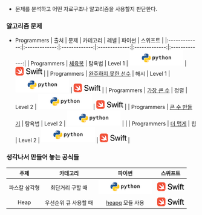 * 문제를 분석하고 어떤 자료구조나 알고리즘을 사용할지 판단한다.

### <a id="algorithm_problem">알고리즘 문제</a>
* Programmers
| 출처 | 문제 | 카테고리 | 레벨 | 파이썬 | 스위프트 |
|:-------------:|:-------------:|:-------------:|:-------------:|:-------------:|:-------------:|
| Programmers | [체육복](https://programmers.co.kr/learn/courses/30/lessons/42862) | 탐욕법 | Level 1 | [![](images/python_logo.png?raw=true)](Programmers/체육복/Gymcloth_Greedy.py) | [![](images/swift_logo.png?raw=true)](Programmers/체육복/GymCloth.swift) |
| Programmers | [완주하지 못한 선수](https://programmers.co.kr/learn/courses/30/lessons/42576) | 해시 | Level 1 | [![](images/python_logo.png?raw=true)](Programmers/완주하지못한선수/Marathon_Hash.py) | [![](images/swift_logo.png?raw=true)](Programmers/완주하지못한선수/Marathon.swift) |
| Programmers | [가장 큰 수](https://programmers.co.kr/learn/courses/30/lessons/42746) | 정렬 | Level 2 | [![](images/python_logo.png?raw=true)](Programmers/가장큰수/MaximumNumber_Sort.py) | [![](images/swift_logo.png?raw=true)](Programmers/가장큰수/MaximumNumber.swift) |
| Programmers | [큰 수 만들기](https://programmers.co.kr/learn/courses/30/lessons/42883) | 탐욕법 | Level 2 | [![](images/python_logo.png?raw=true)](Programmers/MakingBigNumber_Greedy.py) | |
| Programmers | [더 맵게](https://programmers.co.kr/learn/courses/30/lessons/42626) | 힙 | Level 2 | [![](images/python_logo.png?raw=true)](Programmers/더맵게/MakeHotter.py) | [![](images/swift_logo.png?raw=true)](Programmers/더맵게/MakeHotter.swift) |

### <a id="my">생각나서 만들어 놓는 공식들</a>
| 주제 | 카테고리 | 파이썬 | 스위프트 |  
|:-------------:|:-------------:|:-------------:|:-------------:|
| 파스칼 삼각형 | 최단거리 구할 때 | [![](images/python_logo.png?raw=true)](My/pascal_triangle/pascal_triangle.py) | [![](images/swift_logo.png?raw=true)](My/pascal_triangle/pascal_triangle.swift) |
| Heap | 우선순위 큐 사용할 때 | [heapq](https://docs.python.org/ko/3/library/heapq.html?highlight=queue#module-heapq) 모듈 사용 | [![](images/swift_logo.png?raw=true)](My/heap/Heap.swift) |
